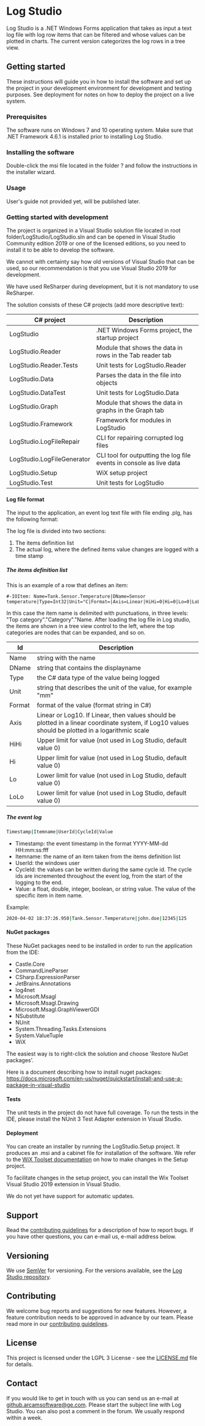 ﻿# Log Studio

Log Studio is a .NET Windows Forms application that takes as input a text log file with log row items that can be filtered and whose values can be plotted in charts.
The current version categorizes the log rows in a tree view.

## Getting started

These instructions will guide you in how to install the software and set up the project in your development environment for development and testing purposes.
See deployment for notes on how to deploy the project on a live system.

### Prerequisites

The software runs on Windows 7 and 10 operating system. Make sure that .NET Framework 4.6.1 is installed prior to installing Log Studio.

### Installing the software

Double-click the msi file located in the folder ? and follow the instructions in the installer wizard.

### Usage

User's guide not provided yet, will be published later.

### Getting started with development

The project is organized in a Visual Studio solution file located in root folder/LogStudio/LogStudio.sln and can be opened in Visual Studio Community edition 2019 or one of the licensed editions, so you need to install it to be able to develop the software.

We cannot with certainty say how old versions of Visual Studio that can be used, so our recommendation is that you use Visual Studio 2019 for development.

We have used ReSharper during development, but it is not mandatory to use ReSharper.

The solution consists of these C# projects (add more descriptive text):

| C# project                    | Description                      |
|-------------------------------|----------------------------------------------------------------------|
| LogStudio                     | .NET Windows Forms project, the startup project                      |
| LogStudio.Reader              | Module that shows the data in rows in the Tab reader tab             |
| LogStudio.Reader.Tests        | Unit tests for LogStudio.Reader                                      |
| LogStudio.Data                | Parses the data in the file into objects                             |
| LogStudio.DataTest            | Unit tests for LogStudio.Data                                        |
| LogStudio.Graph               | Module that shows the data in graphs in the Graph tab                |
| LogStudio.Framework           | Framework for modules in LogStudio                                   |
| LogStudio.LogFileRepair       | CLI for repairing corrupted log files                                |
| LogStudio.LogFileGenerator    | CLI tool for outputting the log file events in console as live data  |
| LogStudio.Setup               | WiX setup project                                                    |
| LogStudio.Test                | Unit tests for LogStudio                                                    |

#### Log file format

The input to the application, an event log text file with file ending .plg, has the following format:

The log file is divided into two sections:

1. The items definition list
2. The actual log, where the defined items value changes are logged with a time stamp

##### The items definition list

This is an example of a row that defines an item:

```
#-IOItem: Name=Tank.Sensor.Temperature|DName=Sensor temperature|Type=Int32|Unit=°C|Format=|Axis=Linear|HiHi=0|Hi=0|Lo=0|LoLo=0
```

In this case the item name is delimited with punctuations, in three levels: "Top category"."Category"."Name.
After loading the log file in Log studio, the items are shown in a tree view control to the left, where the top categories are nodes that can be expanded, and so on.

| Id        | Description                                                                                                                                       |
|-----------|---------------------------------------------------------------------------------------------------------------------------------------------------|
| Name      | string with the name                                                                                                                              |
| DName     | string that contains the displayname                                                                                                              |
| Type      | the C# data type of the value being logged                                                                                                        |
| Unit      | string that describes the unit of the value, for example "mm"                                                                                     |
| Format    | format of the value (format string in C#)                                                                                                         |
| Axis      | Linear or Log10. If Linear, then values should be plotted in a linear coordinate system, if Log10 values should be plotted in a logarithmic scale |
| HiHi      | Upper limit for value (not used in Log Studio, default value 0)                                                                                   |
| Hi        | Upper limit for value (not used in Log Studio, default value 0)                                                                                   |
| Lo        | Lower limit for value (not used in Log Studio, default value 0)                                                                                   |
| LoLo      | Lower limit for value (not used in Log Studio, default value 0)                                                                                   |

##### The event log

```bash
Timestamp|Itemname|UserId|CycleId|Value
```

- Timestamp: the event timestamp in the format YYYY-MM-dd HH:mm:ss:fff
- Itemname: the name of an item taken from the items definition list
- UserId: the windows user
- CycleId: the values can be written during the same cycle id. The cycle ids are incremented throughout the event log, from the start of the logging to the end.
- Value: a float, double, integer, boolean, or string value. The value of the specific item in item name.  

Example:

```bash
2020-04-02 18:37:26.950|Tank.Sensor.Temperature|john.doe|12345|125
```

#### NuGet packages

These NuGet packages need to be installed in order to run the application from the IDE:

- Castle.Core
- CommandLineParser
- CSharp.ExpressionParser
- JetBrains.Annotations
- log4net
- Microsoft.Msagl
- Microsoft.Msagl.Drawing
- Microsoft.Msagl.GraphViewerGDI
- NSubstitute
- NUnit
- System.Threading.Tasks.Extensions
- System.ValueTuple
- WiX

The easiest way is to right-click the solution and choose 'Restore NuGet packages'.

Here is a document describing how to install nuget packages: <https://docs.microsoft.com/en-us/nuget/quickstart/install-and-use-a-package-in-visual-studio>

#### Tests

The unit tests in the project do not have full coverage. To run the tests in the IDE, please install the NUnit 3 Test Adapter extension in Visual Studio.

#### Deployment

You can create an installer by running the LogStudio.Setup project. It produces an .msi and a cabinet file for installation of the software.
We refer to the [WiX Toolset documentation](https://wixtoolset.org/) on how to make changes in the Setup project.

To facilitate changes in the setup project, you can install the Wix Toolset Visual Studio 2019 extension in Visual Studio.

We do not yet have support for automatic updates.

## Support

Read the [contributing guidelines](CONTRIBUTING.md) for a description of how to report bugs.
If you have other questions, you can e-mail us, e-mail address below.

## Versioning

We use [SemVer](http://semver.org/) for versioning. For the versions available, see the [Log Studio repository](https://github.com/your/project/tags).

## Contributing

We welcome bug reports and suggestions for new features. However, a feature contribution needs to be approved in advance by our team.
Please read more in our [contributing guidelines](CONTRIBUTING.md).

## License

This project is licensed under the LGPL 3 License - see the [LICENSE.md](LICENSE.md) file for details.

## Contact

If you would like to get in touch with us you can send us an e-mail at github.arcamsoftware@ge.com. Please start the subject line with Log Studio.
You can also post a comment in the forum.
We usually respond within a week.

